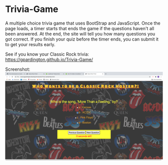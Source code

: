 # Trivia-Game
A multiple choice trivia game that uses BootStrap and JavaScript. Once the page loads, a timer starts that ends the game if the questions haven't all been answered. At the end, the site will tell you how many questions you got correct. If you finish your quiz before the timer ends, you can submit it to get your results early. 

See if you know your Classic Rock trivia:
https://gpardington.github.io/Trivia-Game/

Screenshot:
![Screenshot](assets/screen-shot.png?raw=true "Screenshot")